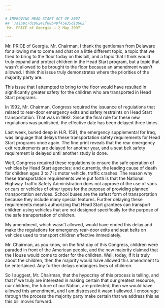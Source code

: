 ```yaml
---
---

# IMPROVING HEAD START ACT OF 2007
## `7a158c7dc96241f68b49f45e35d10662`
`Mr. PRICE of Georgia — 2 May 2007`

---
```



Mr. PRICE of Georgia. Mr. Chairman, I thank the gentleman from 
Delaware for allowing me to come and chat on a little different topic, 
a topic that we tried to bring to the floor today on this bill, and a 
topic that I think would truly expand and protect children in the Head 
Start program, but a topic that wasn't allowed to be brought to the 
floor because an amendment wasn't allowed. I think this issue truly 
demonstrates where the priorities of the majority party are.

This issue that I attempted to bring to the floor would have resulted 
in significantly greater safety for the children who are transported in 
Head Start programs.

In 1992, Mr. Chairman, Congress required the issuance of regulations 
that related to rear-door emergency exits and safety restraints on Head 
Start transportation. That was in 1992. Since the final rule for these 
new regulations was published, the effective date has been delayed 
three times.

Last week, buried deep in H.R. 1591, the emergency supplemental for 
Iraq, was language that delays these transportation safety requirements 
for Head Start programs once again. The fine print reveals that the 
rear emergency exit requirements are delayed for another year, and a 
seat belt safety requirement is delayed until another study is done.

Well, Congress required these regulations to ensure the safe 
operation of vehicles by Head Start agencies; and currently, the 
leading cause of death for children ages 3 to 7 is motor vehicle, 
traffic crashes. The reason why these transportation requirements were 
put forth is that the National Highway Traffic Safety Administration 
does not approve of the use of vans or cars or vehicles of other types 
for the purpose of providing planned transportation services. School 
buses are the safest form of transportation because they include many 
special features. Further delaying these requirements means authorizing 
that Head Start grantees can transport children using vehicles that are 
not designed specifically for the purpose of the safe transportation of 
children.

My amendment, which wasn't allowed, would have ended this delay and 
make the regulations for emergency rear-door exits and seat belts on 
vehicles used to transport children effective immediately.

Mr. Chairman, as you know, on the first day of this Congress, 
children were paraded in front of the American people, and the new 
majority claimed that the House would come to order for the children. 
Well, today, if it is truly about the children, then the majority would 
have allowed this amendment to be entertained. Any further delays 
endangers lives of children.

So I suggest, Mr. Chairman, that the hypocrisy of this process is 
telling, and that if we truly are interested in making certain that our 
greatest resource, our children, the future of our Nation, are 
protected, then we would have allowed this amendment, and I am 
distressed it wasn't allowed. I encourage through the process the 
majority party make certain that we address this as this bill moves 
forward.